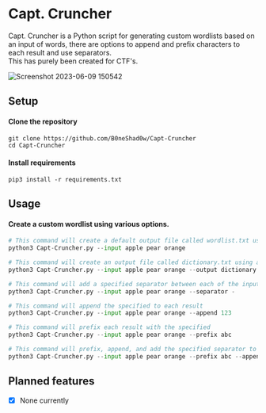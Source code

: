 # Capt. Cruncher
Capt. Cruncher is a Python script for generating custom wordlists based on an input of words, there are options to append and prefix characters to each result and use separators. \
This has purely been created for CTF's.

![Screenshot 2023-06-09 150542](https://github.com/B0neShAd0w/Capt-Cruncher/assets/117080369/976e8506-02f0-41d7-abda-6993b6cdc04e)

## Setup

#### Clone the repository
```shell
git clone https://github.com/B0neShad0w/Capt-Cruncher
cd Capt-Cruncher
```

#### Install requirements
```shell
pip3 install -r requirements.txt
```

## Usage

#### Create a custom wordlist using various options.

```python
# This command will create a default output file called wordlist.txt using all permutations of the input words
python3 Capt-Cruncher.py --input apple pear orange

# This command will create an output file called dictionary.txt using all permutations of the input words
python3 Capt-Cruncher.py --input apple pear orange --output dictionary.txt

# This command will add a specified separator between each of the input words
python3 Capt-Cruncher.py --input apple pear orange --separator -

# This command will append the specified to each result
python3 Capt-Cruncher.py --input apple pear orange --append 123

# This command will prefix each result with the specified
python3 Capt-Cruncher.py --input apple pear orange --prefix abc

# This command will prefix, append, and add the specified separator to each result and output to a file called my_wordlist.txt
python3 Capt-Cruncher.py --input apple pear orange --prefix abc --append 123! --separator _ --output my_wordlist.txt
```

## Planned features

- [X] None currently

